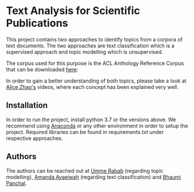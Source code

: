 # Text Analysis for Scientific Publications

This project contains two approaches to identify topics from a corpora of text documents. The two approaches are text classification which is a supervised approach and topic modelling which is unsupervised.

The corpus used for this purpose is the ACL Anthology Reference Corpus that can be downloaded [here](https://web.eecs.umich.edu/~lahiri/acl_arc.html):

In order to gain a better understanding of both topics, please take a look at [Alice Zhao's](https://www.youtube.com/watch?v=5BVebXXb2o4) videos, where each concept has been explained very well.

## Installation

In order to run the project, install python 3.7 or the versions above. We recommend using [Anaconda](https://www.anaconda.com/products/individual) or any other environment in order to setup the project.
Required libraries can be found in requirements.txt under respective approaches.

## Authors

The authors can be reached out at [Umme Rabab](rabab01@ads.uni-passau.de) (regarding topic modelling), [Amanda Ayaeiwah](agyeiw01@ads.uni-passau.de) (regarding text classification) and [Bhaumi Panchal](pancha01@ads.uni-passau.de).
